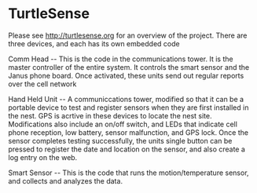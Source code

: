 TurtleSense
===========

Please see http://turtlesense.org for an overview of the project.  There are three devices, and each has its own embedded code

  Comm Head -- This is the code in the communications tower.  It is the master controller of the entire system.  It controls the smart sensor and the Janus phone board.  Once activated, these units send out regular reports over the cell network
  
  Hand Held Unit -- A communiccations tower, modified so that it can be a portable device to test and register sensors when they are first installed in the nest.  GPS is acrtive in these devices to locate the nest site.  Modifications also include an on/off switch, and LEDs that indicate cell phone reception, low battery, sensor malfunction, and GPS lock.  Once the sensor completes testing successfully, the units single button can be pressed to register the date and location on the sensor, and also create a log entry on the web.
  
  Smart Sensor -- This is the code that runs the motion/temperature sensor, and collects and analyzes the data.
